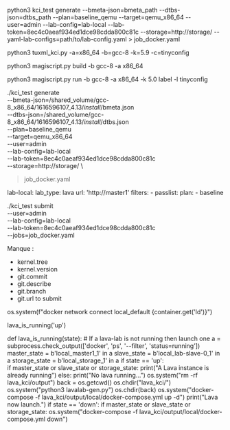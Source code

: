 python3 kci_test generate --bmeta-json=bmeta_path --dtbs-json=dtbs_path --plan=baseline_qemu --target=qemu_x86_64 --user=admin --lab-config=lab-local --lab-token=8ec4c0aeaf934ed1dce98cdda800c81c --storage=http://storage/ --yaml-lab-configs=path/to/lab-config.yaml > job_docker.yaml

python3 tuxml_kci.py -a=x86_64 -b=gcc-8 -k=5.9 -c=tinyconfig

python3 magiscript.py build -b gcc-8 -a x86_64

python3 magiscript.py run -b gcc-8 -a x86_64 -k 5.0 label -l tinyconfig

./kci_test generate \
  --bmeta-json=/shared_volume/gcc-8_x86_64/1616596107_4.13/_install_/bmeta.json \
  --dtbs-json=/shared_volume/gcc-8_x86_64/1616596107_4.13/_install_/dtbs.json \
  --plan=baseline_qemu \
  --target=qemu_x86_64 \
  --user=admin \
  --lab-config=lab-local \
  --lab-token=8ec4c0aeaf934ed1dce98cdda800c81c \
  --storage=http://storage/ \
  > job_docker.yaml

lab-local:
  lab_type: lava
  url: 'http://master1'
  filters:
    - passlist:
        plan:
          - baseline

./kci_test submit \
  --user=admin \
  --lab-config=lab-local \
  --lab-token=8ec4c0aeaf934ed1dce98cdda800c81c \
  --jobs=job_docker.yaml

Manque : 
  - kernel.tree
  - kernel.version
  - git.commit
  - git.describe
  - git.branch
  - git.url
   to submit


os.system(f"docker network connect local_default {container.get('Id')}")

lava_is_running('up')

def lava_is_running(state):
    # If a lava-lab is not running then launch one
    a = subprocess.check_output(['docker', 'ps', '--filter', 'status=running'])
    master_state = b'local_master1_1' in a
    slave_state = b'local_lab-slave-0_1' in a
    storage_state = b'local_storage_1' in a
    if state == 'up':        
        if  master_state or slave_state or storage_state:
            print("A Lava instance is already running")
        else:
            print("No lava running...")
            os.system("rm -rf lava_kci/output")
            back = os.getcwd()
            os.chdir("lava_kci/")
            os.system("python3 lavalab-gen.py")
            os.chdir(back)
            os.system("docker-compose -f lava_kci/output/local/docker-compose.yml up -d")
            print("Lava now launch.")
    if state == 'down':
        if  master_state or slave_state or storage_state:
            os.system("docker-compose -f lava_kci/output/local/docker-compose.yml down")